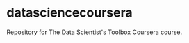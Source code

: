 datasciencecoursera
===================

Repository for The Data Scientist's Toolbox Coursera course.
